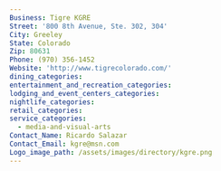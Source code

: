 ```yaml
---
Business: Tigre KGRE
Street: '800 8th Avenue, Ste. 302, 304'
City: Greeley
State: Colorado
Zip: 80631
Phone: (970) 356-1452
Website: 'http://www.tigrecolorado.com/'
dining_categories:
entertainment_and_recreation_categories:
lodging_and_event_centers_categories:
nightlife_categories:
retail_categories:
service_categories:
  - media-and-visual-arts
Contact_Name: Ricardo Salazar
Contact_Email: kgre@msn.com
Logo_image_path: /assets/images/directory/kgre.png
---
```



